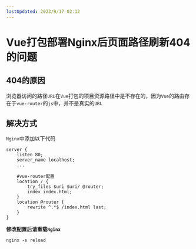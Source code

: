 ```yaml
---
lastUpdated: 2023/9/17 02:12
---
```


# Vue打包部署Nginx后页面路径刷新404的问题

## 404的原因

浏览器访问的路径`URL`在`Vue`打包的项目资源路径中是不存在的，因为`Vue`的路由存在于`vue-router`的`js`中，并不是真实的`URL`

## 解决方式

`Nginx`中添加以下代码

```shell{8,11-13}
server {
    listen 80;
    server_name localhost;
    ...

    #vue-router配置
    location / {
        try_files $uri $uri/ @router;
        index index.html;
    }
    location @router {
        rewrite ^.*$ /index.html last;
    }
}
```

<Badge type="danger" text="谨记"/> **修改配置后请重载`Nginx`**

```shell
nginx -s reload
```
